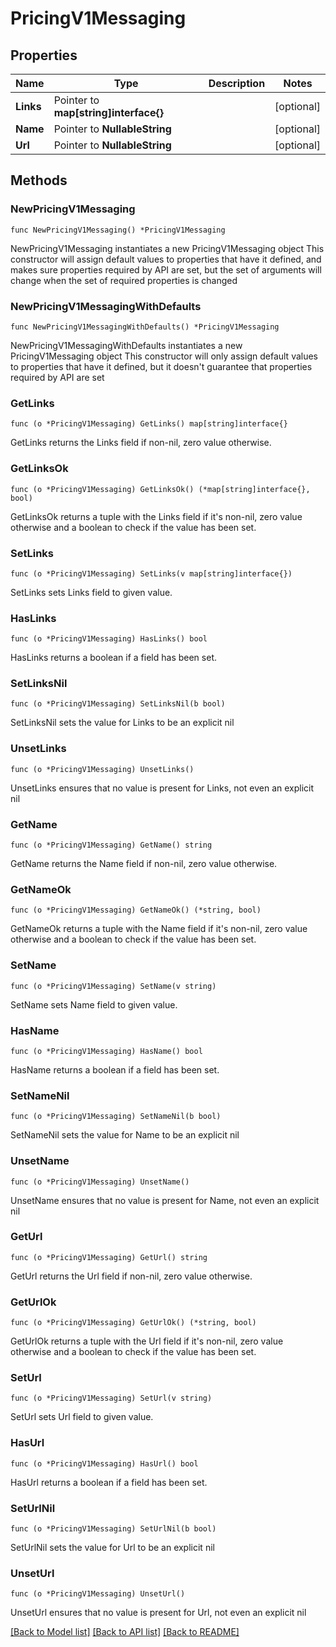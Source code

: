 # PricingV1Messaging

## Properties

Name | Type | Description | Notes
------------ | ------------- | ------------- | -------------
**Links** | Pointer to **map[string]interface{}** |  | [optional] 
**Name** | Pointer to **NullableString** |  | [optional] 
**Url** | Pointer to **NullableString** |  | [optional] 

## Methods

### NewPricingV1Messaging

`func NewPricingV1Messaging() *PricingV1Messaging`

NewPricingV1Messaging instantiates a new PricingV1Messaging object
This constructor will assign default values to properties that have it defined,
and makes sure properties required by API are set, but the set of arguments
will change when the set of required properties is changed

### NewPricingV1MessagingWithDefaults

`func NewPricingV1MessagingWithDefaults() *PricingV1Messaging`

NewPricingV1MessagingWithDefaults instantiates a new PricingV1Messaging object
This constructor will only assign default values to properties that have it defined,
but it doesn't guarantee that properties required by API are set

### GetLinks

`func (o *PricingV1Messaging) GetLinks() map[string]interface{}`

GetLinks returns the Links field if non-nil, zero value otherwise.

### GetLinksOk

`func (o *PricingV1Messaging) GetLinksOk() (*map[string]interface{}, bool)`

GetLinksOk returns a tuple with the Links field if it's non-nil, zero value otherwise
and a boolean to check if the value has been set.

### SetLinks

`func (o *PricingV1Messaging) SetLinks(v map[string]interface{})`

SetLinks sets Links field to given value.

### HasLinks

`func (o *PricingV1Messaging) HasLinks() bool`

HasLinks returns a boolean if a field has been set.

### SetLinksNil

`func (o *PricingV1Messaging) SetLinksNil(b bool)`

 SetLinksNil sets the value for Links to be an explicit nil

### UnsetLinks
`func (o *PricingV1Messaging) UnsetLinks()`

UnsetLinks ensures that no value is present for Links, not even an explicit nil
### GetName

`func (o *PricingV1Messaging) GetName() string`

GetName returns the Name field if non-nil, zero value otherwise.

### GetNameOk

`func (o *PricingV1Messaging) GetNameOk() (*string, bool)`

GetNameOk returns a tuple with the Name field if it's non-nil, zero value otherwise
and a boolean to check if the value has been set.

### SetName

`func (o *PricingV1Messaging) SetName(v string)`

SetName sets Name field to given value.

### HasName

`func (o *PricingV1Messaging) HasName() bool`

HasName returns a boolean if a field has been set.

### SetNameNil

`func (o *PricingV1Messaging) SetNameNil(b bool)`

 SetNameNil sets the value for Name to be an explicit nil

### UnsetName
`func (o *PricingV1Messaging) UnsetName()`

UnsetName ensures that no value is present for Name, not even an explicit nil
### GetUrl

`func (o *PricingV1Messaging) GetUrl() string`

GetUrl returns the Url field if non-nil, zero value otherwise.

### GetUrlOk

`func (o *PricingV1Messaging) GetUrlOk() (*string, bool)`

GetUrlOk returns a tuple with the Url field if it's non-nil, zero value otherwise
and a boolean to check if the value has been set.

### SetUrl

`func (o *PricingV1Messaging) SetUrl(v string)`

SetUrl sets Url field to given value.

### HasUrl

`func (o *PricingV1Messaging) HasUrl() bool`

HasUrl returns a boolean if a field has been set.

### SetUrlNil

`func (o *PricingV1Messaging) SetUrlNil(b bool)`

 SetUrlNil sets the value for Url to be an explicit nil

### UnsetUrl
`func (o *PricingV1Messaging) UnsetUrl()`

UnsetUrl ensures that no value is present for Url, not even an explicit nil

[[Back to Model list]](../README.md#documentation-for-models) [[Back to API list]](../README.md#documentation-for-api-endpoints) [[Back to README]](../README.md)


